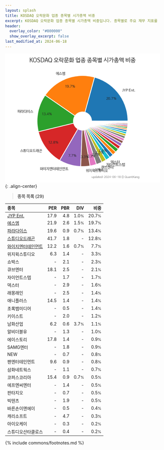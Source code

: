 ```yaml
---
layout: splash
title: KOSDAQ 오락문화 업종 종목별 시가총액 비중
excerpt: KOSDAQ 오락문화 업종 종목별 시가총액 비중입니다. 종목별로 주요 재무 지표를 함께 표시합니다.
header:
  overlay_color: "#800000"
  show_overlay_excerpt: false
last_modified_at: 2024-06-18
---
```



![KOSDAQ 오락문화 업종 종목별 시가총액 비중](/stats/sector/images/kosdaq_업종_오락문화_종목.png){: .align-center}


> **종목 목록 (29)**<a id="list"></a>

| **종목** | **PER** | **PBR** | **DIV** | **비중** |
| :------- | ------: | ------: | ------: | -------: |
| [JYP Ent.](/035900/) | 17.9 | 4.8 | 1.0<small>%</small> | 20.7<small>%</small> |
| [에스엠](/041510/) | 21.9 | 2.6 | 1.5<small>%</small> | 19.7<small>%</small> |
| [파라다이스](/034230/) | 19.6 | 0.9 | 0.7<small>%</small> | 13.4<small>%</small> |
| [스튜디오드래곤](/253450/) | 41.7 | 1.8 | - | 12.8<small>%</small> |
| [와이지엔터테인먼트](/122870/) | 12.2 | 1.6 | 0.7<small>%</small> | 7.7<small>%</small> |
| 위지윅스튜디오 | 6.3 | 1.4 | - | 3.3<small>%</small> |
| 쇼박스 | - | 2.1 | - | 2.3<small>%</small> |
| 큐브엔터 | 18.1 | 2.5 | - | 2.1<small>%</small> |
| 자이언트스텝 | - | 1.7 | - | 1.7<small>%</small> |
| 덱스터 | - | 2.9 | - | 1.6<small>%</small> |
| 래몽래인 | - | 2.5 | - | 1.4<small>%</small> |
| 애니플러스 | 14.5 | 1.4 | - | 1.4<small>%</small> |
| 초록뱀미디어 | - | 0.5 | - | 1.4<small>%</small> |
| 키이스트 | - | 2.0 | - | 1.2<small>%</small> |
| 남화산업 | 6.2 | 0.6 | 3.7<small>%</small> | 1.1<small>%</small> |
| 알비더블유 | - | 1.3 | - | 1.0<small>%</small> |
| 에이스토리 | 17.8 | 1.4 | - | 0.9<small>%</small> |
| SAMG엔터 | - | 1.8 | - | 0.9<small>%</small> |
| NEW | - | 0.7 | - | 0.8<small>%</small> |
| 팬엔터테인먼트 | 9.6 | 0.9 | - | 0.8<small>%</small> |
| 삼화네트웍스 | - | 1.1 | - | 0.7<small>%</small> |
| 코퍼스코리아 | 15.4 | 0.9 | 0.7<small>%</small> | 0.5<small>%</small> |
| 에프엔씨엔터 | - | 1.4 | - | 0.5<small>%</small> |
| 판타지오 | - | 0.7 | - | 0.5<small>%</small> |
| 빅텐츠 | - | 1.9 | - | 0.5<small>%</small> |
| 바른손이앤에이 | - | 0.5 | - | 0.4<small>%</small> |
| 캐리소프트 | - | 4.7 | - | 0.3<small>%</small> |
| 아이오케이 | - | 0.3 | - | 0.2<small>%</small> |
| 스튜디오산타클로스 | - | 0.4 | - | 0.2<small>%</small> |

{% include commons/footnotes.md %}